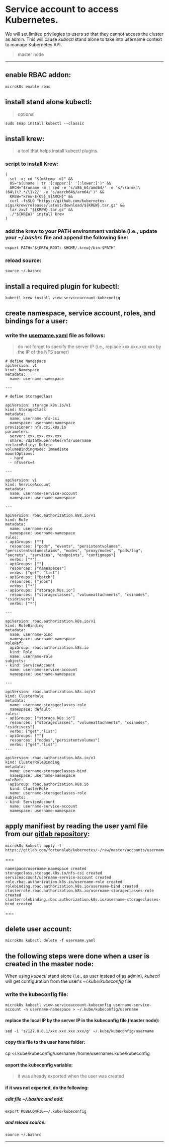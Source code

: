 # Service account to access Kubernetes.
We will set limited privilegies to users so that they cannot access the cluster as admin. This will cause *kubectl* stand alone to take into username context to manage Kubernetes API.
> master node
---

## enable RBAC addon:
```
microk8s enable rbac
```

## install stand alone kubectl:
> optional

```
sudo snap install kubectl --classic
```

## install krew:
> a tool that helps install kubectl plugins.

### script to install Krew:

```
(
  set -x; cd "$(mktemp -d)" &&
  OS="$(uname | tr '[:upper:]' '[:lower:]')" &&
  ARCH="$(uname -m | sed -e 's/x86_64/amd64/' -e 's/\(arm\)\(64\)\?.*/\1\2/' -e 's/aarch64$/arm64/')" &&
  KREW="krew-${OS}_${ARCH}" &&
  curl -fsSLO "https://github.com/kubernetes-sigs/krew/releases/latest/download/${KREW}.tar.gz" &&
  tar zxvf "${KREW}.tar.gz" &&
  ./"${KREW}" install krew
)
```

### add the krew to your PATH environment variable (i.e., update your *~/.bashrc* file and append the following line:

```
export PATH="${KREW_ROOT:-$HOME/.krew}/bin:$PATH"
```

### reload source:

```
source ~/.bashrc
```

## install a required plugin for kubectl:

```
kubectl krew install view-serviceaccount-kubeconfig
```

## create namespace, service account, roles, and bindings for a user:

### write the [username.yaml](https://gitlab.com/fortunalab/kubernetes/-/raw/master/accounts/username.yaml) file as follows:
> do not forget to specify the server IP (i.e., replace xxx.xxx.xxx.xxx by the IP of the NFS server)

```
# define Namespace
apiVersion: v1
kind: Namespace
metadata:
  name: username-namespace

---

# define StorageClass

apiVersion: storage.k8s.io/v1
kind: StorageClass
metadata:
  name: username-nfs-csi
  namespace: username-namespace
provisioner: nfs.csi.k8s.io
parameters:
  server: xxx.xxx.xxx.xxx
  share: /data@kubernetes/nfs/username 
reclaimPolicy: Delete
volumeBindingMode: Immediate
mountOptions:
  - hard
  - nfsvers=4

---

apiVersion: v1
kind: ServiceAccount
metadata:
  name: username-service-account
  namespace: username-namespace

---

apiVersion: rbac.authorization.k8s.io/v1
kind: Role
metadata:
  name: username-role
  namespace: username-namespace
rules:
- apiGroups: [""]
  resources: ["pods", "events", "persistentvolumes", "persistentvolumeclaims", "nodes", "proxy/nodes", "pods/log", "secrets", "services", "endpoints", "configmaps"]
  verbs: ["*"]
- apiGroups: [""]
  resources: ["namespaces"]
  verbs: ["get", "list"]
- apiGroups: ["batch"]
  resources: ["jobs"]
  verbs: ["*"]
- apiGroups: ["storage.k8s.io"]
  resources: ["storageclasses", "volumeattachments", "csinodes", "csidrivers"]
  verbs: ["*"]

---

apiVersion: rbac.authorization.k8s.io/v1
kind: RoleBinding
metadata:
  name: username-bind
  namespace: username-namespace
roleRef:
  apiGroup: rbac.authorization.k8s.io
  kind: Role
  name: username-role
subjects:
- kind: ServiceAccount
  name: username-service-account
  namespace: username-namespace
  
---

apiVersion: rbac.authorization.k8s.io/v1
kind: ClusterRole
metadata:
  name: username-storageclasses-role
  namespace: default
rules:
- apiGroups: ["storage.k8s.io"]
  resources: ["storageclasses", "volumeattachments", "csinodes", "csidrivers"]
  verbs: ["get","list"]
- apiGroups: [""]
  resources: ["nodes","persistentvolumes"]
  verbs: ["get","list"]
---

apiVersion: rbac.authorization.k8s.io/v1
kind: ClusterRoleBinding
metadata:
  name: username-storageclasses-bind
  namespace: username-namespace
roleRef:
  apiGroup: rbac.authorization.k8s.io
  kind: ClusterRole
  name: username-storageclasses-role
subjects:
- kind: ServiceAccount
  name: username-service-account
  namespace: username-namespace
```

## apply manifiest by reading the user yaml file from our [gitlab repository](https://gitlab.com/fortunalab/kubernetes/-/tree/master/accounts):

```
microk8s kubectl apply -f https://gitlab.com/fortunalab/kubernetes/-/raw/master/accounts/username.yaml
```

===
```
namespace/username-namespace created
storageclass.storage.k8s.io/nfs-csi created
serviceaccount/username-service-account created
role.rbac.authorization.k8s.io/username-role created
rolebinding.rbac.authorization.k8s.io/username-bind created
clusterrole.rbac.authorization.k8s.io/username-storageclasses-role created
clusterrolebinding.rbac.authorization.k8s.io/username-storageclasses-bind created
```
===

## delete user account:

```
microk8s kubectl delete -f username.yaml
```

## the following steps were done when a user is created in the master node:

When using *kubectl* stand alone (i.e., as user instead of as admin), *kubectl* will get configuration from the user's *~/.kube/kubeconfig* file

### write the kubeconfig file:

```
microk8s kubectl view-serviceaccount-kubeconfig username-service-account -n username-namespace > ~/.kube/kubeconfig/username
```

#### replace the local IP by the server IP in the kubeconfig file (master node):

```
sed -i 's/127.0.0.1/xxx.xxx.xxx.xxx/g' ~/.kube/kubeconfig/username
```

#### copy this file to the user home folder:

cp ~/.kube/kubeconfig/username /home/username/.kube/kubeconfig

#### export the kubeconfig variable:
> it was already exported when the user was created

#### if it was not exported, do the following:

##### edit file *~/.bashrc* and add:

```
export KUBECONFIG=~/.kube/kubeconfig
```

##### and reload source:

```
source ~/.bashrc
```
---


